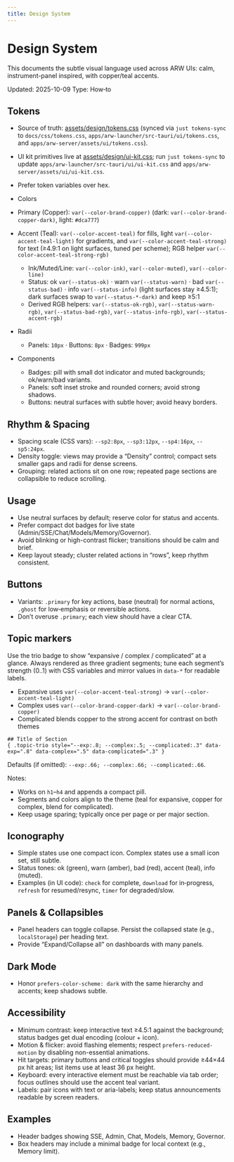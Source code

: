 ```yaml
---
title: Design System
---
```


# Design System

This documents the subtle visual language used across ARW UIs: calm, instrument-panel inspired, with copper/teal accents.

Updated: 2025-10-09
Type: How‑to

## Tokens

- Source of truth: [assets/design/tokens.css](https://github.com/t3hw00t/ARW/blob/main/assets/design/tokens.css) (synced via `just tokens-sync` to `docs/css/tokens.css`, `apps/arw-launcher/src-tauri/ui/tokens.css`, and `apps/arw-server/assets/ui/tokens.css`).
- UI kit primitives live at [assets/design/ui-kit.css](https://github.com/t3hw00t/ARW/blob/main/assets/design/ui-kit.css); run `just tokens-sync` to update `apps/arw-launcher/src-tauri/ui/ui-kit.css` and `apps/arw-server/assets/ui/ui-kit.css`.
- Prefer token variables over hex.
- Colors
- Primary (Copper): `var(--color-brand-copper)` (dark: `var(--color-brand-copper-dark)`, light: `#dca777`)
- Accent (Teal): `var(--color-accent-teal)` for fills, light `var(--color-accent-teal-light)` for gradients, and `var(--color-accent-teal-strong)` for text (≥4.9:1 on light surfaces, tuned per scheme); RGB helper `var(--color-accent-teal-strong-rgb)`
  - Ink/Muted/Line: `var(--color-ink)`, `var(--color-muted)`, `var(--color-line)`
  - Status: ok `var(--status-ok)` · warn `var(--status-warn)` · bad `var(--status-bad)` · info `var(--status-info)` (light surfaces stay ≥4.5:1); dark surfaces swap to `var(--status-*-dark)` and keep ≥5:1
  - Derived RGB helpers: `var(--status-ok-rgb)`, `var(--status-warn-rgb)`, `var(--status-bad-rgb)`, `var(--status-info-rgb)`, `var(--status-accent-rgb)`

- Radii
  - Panels: `10px` · Buttons: `8px` · Badges: `999px`

- Components
  - Badges: pill with small dot indicator and muted backgrounds; ok/warn/bad variants.
  - Panels: soft inset stroke and rounded corners; avoid strong shadows.
  - Buttons: neutral surfaces with subtle hover; avoid heavy borders.

## Rhythm & Spacing

- Spacing scale (CSS vars): `--sp2:8px`, `--sp3:12px`, `--sp4:16px`, `--sp5:24px`.
- Density toggle: views may provide a “Density” control; compact sets smaller gaps and radii for dense screens.
- Grouping: related actions sit on one row; repeated page sections are collapsible to reduce scrolling.

## Usage

- Use neutral surfaces by default; reserve color for status and accents.
- Prefer compact dot badges for live state (Admin/SSE/Chat/Models/Memory/Governor).
- Avoid blinking or high-contrast flicker; transitions should be calm and brief.
- Keep layout steady; cluster related actions in “rows”, keep rhythm consistent.

## Buttons

- Variants: `.primary` for key actions, base (neutral) for normal actions, `.ghost` for low‑emphasis or reversible actions.
- Don’t overuse `.primary`; each view should have a clear CTA.

## Topic markers

Use the trio badge to show “expansive / complex / complicated” at a glance. Always rendered as three gradient segments; tune each segment’s strength (0..1) with CSS variables and mirror values in `data-*` for readable labels.

- Expansive uses `var(--color-accent-teal-strong)` → `var(--color-accent-teal-light)`
- Complex uses `var(--color-brand-copper-dark)` → `var(--color-brand-copper)`
- Complicated blends copper to the strong accent for contrast on both themes

```
## Title of Section
{ .topic-trio style="--exp:.8; --complex:.5; --complicated:.3" data-exp=".8" data-complex=".5" data-complicated=".3" }
```

Defaults (if omitted): `--exp:.66; --complex:.66; --complicated:.66`.

Notes:
- Works on `h1`–`h4` and appends a compact pill.
- Segments and colors align to the theme (teal for expansive, copper for complex, blend for complicated).
- Keep usage sparing; typically once per page or per major section.

## Iconography

- Simple states use one compact icon. Complex states use a small icon set, still subtle.
- Status tones: ok (green), warn (amber), bad (red), accent (teal), info (muted).
- Examples (in UI code): `check` for complete, `download` for in‑progress, `refresh` for resumed/resync, `timer` for degraded/slow.

## Panels & Collapsibles

- Panel headers can toggle collapse. Persist the collapsed state (e.g., `localStorage`) per heading text.
- Provide “Expand/Collapse all” on dashboards with many panels.

## Dark Mode

- Honor `prefers-color-scheme: dark` with the same hierarchy and accents; keep shadows subtle.

## Accessibility

- Minimum contrast: keep interactive text ≥4.5:1 against the background; status badges get dual encoding (colour + icon).
- Motion & flicker: avoid flashing elements; respect `prefers-reduced-motion` by disabling non-essential animations.
- Hit targets: primary buttons and critical toggles should provide ≥44×44 px hit areas; list items use at least 36 px height.
- Keyboard: every interactive element must be reachable via tab order; focus outlines should use the accent teal variant.
- Labels: pair icons with text or aria-labels; keep status announcements readable by screen readers.

## Examples

- Header badges showing SSE, Admin, Chat, Models, Memory, Governor.
- Box headers may include a minimal badge for local context (e.g., Memory limit).
